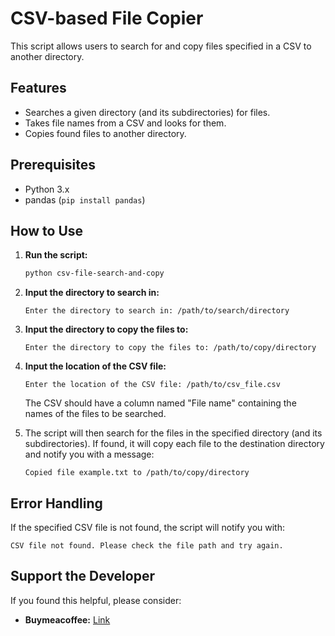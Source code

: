 # CSV-based File Copier

This script allows users to search for and copy files specified in a CSV to another directory.

## Features

- Searches a given directory (and its subdirectories) for files.
- Takes file names from a CSV and looks for them.
- Copies found files to another directory.

## Prerequisites

- Python 3.x
- pandas (`pip install pandas`)

## How to Use

1. **Run the script:**
    ```bash
    python csv-file-search-and-copy
    ```

2. **Input the directory to search in:**
    ```
    Enter the directory to search in: /path/to/search/directory
    ```

3. **Input the directory to copy the files to:**
    ```
    Enter the directory to copy the files to: /path/to/copy/directory
    ```

4. **Input the location of the CSV file:**
    ```
    Enter the location of the CSV file: /path/to/csv_file.csv
    ```

    The CSV should have a column named "File name" containing the names of the files to be searched.

5. The script will then search for the files in the specified directory (and its subdirectories). If found, it will copy each file to the destination directory and notify you with a message:
    ```
    Copied file example.txt to /path/to/copy/directory
    ```

## Error Handling

If the specified CSV file is not found, the script will notify you with:
```
CSV file not found. Please check the file path and try again.
```

## Support the Developer

If you found this helpful, please consider:

- **Buymeacoffee:** [Link](http://buymeacoffee.com/alteredadmin)
